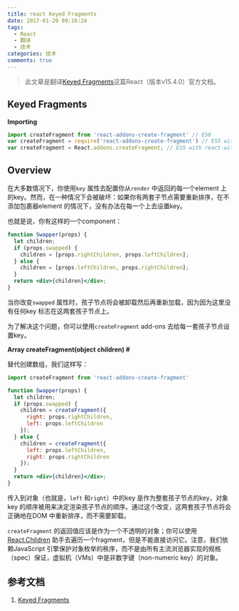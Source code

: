 ```yaml
---
title: react Keyed Fragments
date: 2017-01-20 09:16:24
tags:
  - React
  - 翻译
  - 技术
categories: 技术
comments: true
---
```


> 此文章是翻译[Keyed Fragments](https://facebook.github.io/react/docs/create-fragment.html)这篇React（版本v15.4.0）官方文档。

## Keyed Fragments

**Importing**

```jsx
import createFragment from 'react-addons-create-fragment' // ES6
var createFragment = require('react-addons-create-fragment') // ES5 with npm
var createFragment = React.addons.createFragment; // ES5 with react-with-addons.js
```

## Overview

在大多数情况下，你使用`key` 属性去配置你从`render` 中返回的每一个element 上的key。然而，在一种情况下会被破坏：如果你有两套子节点需要重新排序，在不添加包裹器element 的情况下，没有办法在每一个上去设置key。

也就是说，你有这样的一个component：
```jsx
function Swapper(props) {
  let children;
  if (props.swapped) {
    children = [props.rightChildren, props.leftChildren];
  } else {
    children = [props.leftChildren, props.rightChildren];
  }
  return <div>{children}</div>;
}
```
当你改变`swapped` 属性时，孩子节点将会被卸载然后再重新加载，因为因为这里没有任何key 标志在这两套孩子节点上。

为了解决这个问题，你可以使用`createFragment` add-ons 去给每一套孩子节点设置key。

<!--more-->

**Array<ReactNode> createFragment(object children) #**

替代创建数组，我们这样写：
```jsx
import createFragment from 'react-addons-create-fragment'

function Swapper(props) {
  let children;
  if (props.swapped) {
    children = createFragment({
      right: props.rightChildren,
      left: props.leftChildren
    });
  } else {
    children = createFragment({
      left: props.leftChildren,
      right: props.rightChildren
    });
  }
  return <div>{children}</div>;
}
```

传入到对象（也就是，`left` 和`right`）中的key 是作为整套孩子节点的key，对象key 的顺序被用来决定渲染孩子节点的顺序。通过这个改变，这两套孩子节点将会正确地在DOM 中重新排序，而不需要卸载。

`createFragment` 的返回值应该是作为一个不透明的对象；你可以使用[React.Children](https://facebook.github.io/react/docs/react-api.html#react.children) 助手去遍历一个fragment，但是不能直接访问它。注意，我们依赖JavaScript 引擎保护对象枚举的秩序，而不是由所有主流浏览器实现的规格（spec）保证，虚拟机（VMs）中是非数字键（non-numeric key）的对象。


## 参考文档

1. [Keyed Fragments](https://facebook.github.io/react/docs/create-fragment.html)
